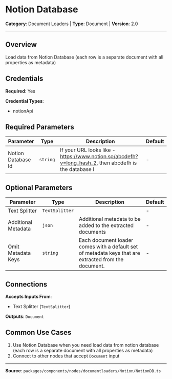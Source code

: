 # Notion Database

**Category**: Document Loaders | **Type**: Document | **Version**: 2.0

---

## Overview

Load data from Notion Database (each row is a separate document with all properties as metadata)

## Credentials

**Required**: Yes

**Credential Types**:
- notionApi

## Required Parameters

| Parameter | Type | Description | Default |
|-----------|------|-------------|---------|
| Notion Database Id | `string` | If your URL looks like - https://www.notion.so/abcdefh?v=long_hash_2, then abcdefh is the database I | - |

## Optional Parameters

| Parameter | Type | Description | Default |
|-----------|------|-------------|---------|
| Text Splitter | `TextSplitter` |  | - |
| Additional Metadata | `json` | Additional metadata to be added to the extracted documents | - |
| Omit Metadata Keys | `string` | Each document loader comes with a default set of metadata keys that are extracted from the document. | - |

## Connections

**Accepts Inputs From**:
- Text Splitter (`TextSplitter`)

**Outputs**: `Document`

## Common Use Cases

1. Use Notion Database when you need load data from notion database (each row is a separate document with all properties as metadata)
2. Connect to other nodes that accept `Document` input

---

**Source**: `packages/components/nodes/documentloaders/Notion/NotionDB.ts`